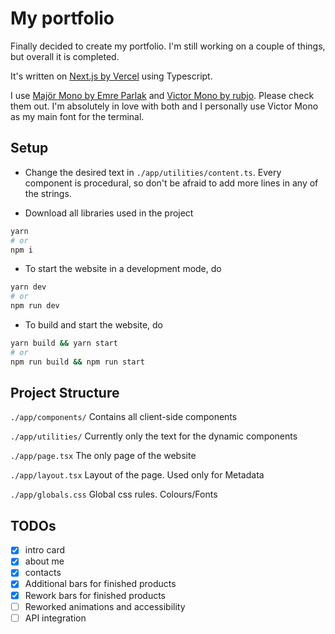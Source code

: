 # My portfolio
Finally decided to create my portfolio.
I'm still working on a couple of things, but overall it is completed.

It's written on [Next.js by Vercel](https://nextjs.org/) using Typescript.

I use [Majör Mono by Emre Parlak](https://www.emreparlak.com/major/) and [Victor Mono by rubjo](https://rubjo.github.io/victor-mono/). Please check them out. I'm absolutely in love with both and I personally use Victor Mono as my main font for the terminal.

## Setup

- Change the desired text in `./app/utilities/content.ts`. Every component is procedural, so don't be afraid to add more lines in any of the strings.

- Download all libraries used in the project
```bash
yarn
# or
npm i
```

- To start the website in a development mode, do
```bash
yarn dev
# or
npm run dev
```

- To build and start the website, do
```bash
yarn build && yarn start
# or
npm run build && npm run start
```

## Project Structure
`./app/components/`
Contains all client-side components

`./app/utilities/`
Currently only the text for the dynamic components

`./app/page.tsx`
The only page of the website

`./app/layout.tsx`
Layout of the page. Used only for Metadata

`./app/globals.css`
Global css rules. Colours/Fonts

## TODOs
- [x] intro card
- [x] about me
- [x] contacts
- [x] Additional bars for finished products
- [x] Rework bars for finished products
- [ ] Reworked animations and accessibility
- [ ] API integration
